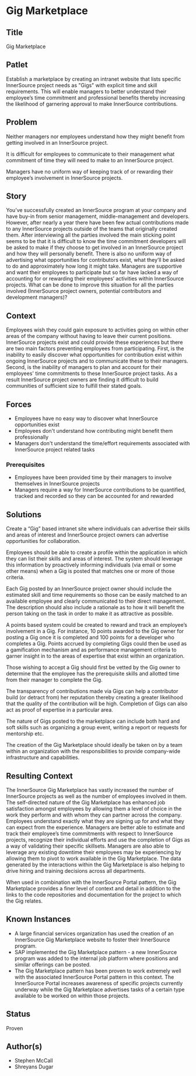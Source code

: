 # Gig Marketplace

## Title

Gig Marketplace

## Patlet

Establish a marketplace by creating an intranet website that lists specific InnerSource project needs as "Gigs" with explicit time and skill requirements. This will enable managers to better understand their employee’s time commitment and professional benefits thereby increasing the likelihood of garnering approval to make InnerSource contributions.

## Problem

Neither managers nor employees understand how they might benefit from getting involved in an InnerSource project.

It is difficult for employees to communicate to their management what commitment of time they will need to make to an InnerSource project.

Managers have no uniform way of keeping track of or rewarding their employee’s involvement in InnerSource projects.

## Story

You’ve successfully created an InnerSource program at your company and have buy-in from senior management, middle-management and developers. However, after nearly a year there have been few actual contributions made to any InnerSource projects outside of the teams that originally created them. After interviewing all the parties involved the main sticking point seems to be that it is difficult to know the time commitment developers will be asked to make if they choose to get involved in an InnerSource project and how they will personally benefit. There is also no uniform way of advertising what opportunities for contributors exist, what they’ll be asked to do and approximately how long it might take. Managers are supportive and want their employees to participate but so far have lacked a way of accounting for or rewarding their employees’ activities within InnerSource projects. What can be done to improve this situation for all the parties involved \(InnerSource project owners, potential contributors and development managers\)?

## Context

Employees wish they could gain exposure to activities going on within other areas of the company without having to leave their current positions. InnerSource projects exist and could provide these experiences but there are two main factors preventing employees from participating. First, is the inability to easily discover what opportunities for contribution exist within ongoing InnerSource projects and to communicate these to their managers. Second, is the inability of managers to plan and account for their employees' time commitments to these InnerSource project tasks. As a result InnerSource project owners are finding it difficult to build communities of sufficient size to fulfill their stated goals.

## Forces

* Employees have no easy way to discover what InnerSource opportunities exist
* Employees don't understand how contributing might benefit them professionally
* Managers don't understand the time/effort requirements associated with InnerSource project related tasks

### Prerequisites

* Employees have been provided time by their managers to involve themselves in InnerSource projects
* Managers require a way for InnerSource contributions to be quantified, tracked and recorded so they can be accounted for and rewarded

## Solutions

Create a “Gig” based intranet site where individuals can advertise their skills and areas of interest and InnerSource project owners can advertise opportunities for collaboration.

Employees should be able to create a profile within the application in which they can list their skills and areas of interest. The system should leverage this information by proactively informing individuals \(via email or some other means\) when a Gig is posted that matches one or more of those criteria.

Each Gig posted by an InnerSource project owner should include the estimated skill and time requirements so those can be easily matched to an available employee and clearly communicated to their direct management. The description should also include a rationale as to how it will benefit the person taking on the task in order to make it as attractive as possible.

A points based system could be created to reward and track an employee’s involvement in a Gig. For instance, 10 points awarded to the Gig owner for posting a Gig once it is completed and 100 points for a developer who completes a Gig. Points accrued by completing Gigs could then be used as a gamification mechanism and as performance management criteria to garner insight in to the areas of expertise that exist within an organization.

Those wishing to accept a Gig should first be vetted by the Gig owner to determine that the employee has the prerequisite skills and allotted time from their manager to complete the Gig.

The transparency of contributions made via Gigs can help a contributor build \(or detract from\) her reputation thereby creating a greater likelihood that the quality of the contribution will be high. Completion of Gigs can also act as proof of expertise in a particular area.

The nature of Gigs posted to the marketplace can include both hard and soft skills such as organizing a group event, writing a report or requests for mentorship etc.

The creation of the Gig Marketplace should ideally be taken on by a team within an organization with the responsibilities to provide company-wide infrastructure and capabilities.

## Resulting Context

The InnerSource Gig Marketplace has vastly increased the number of InnerSource projects as well as the number of employees involved in them. The self-directed nature of the Gig Marketplace has enhanced job satisfaction amongst employees by allowing them a level of choice in the work they perform and with whom they can partner across the company. Employees understand exactly what they are signing up for and what they can expect from the experience. Managers are better able to estimate and track their employee’s time commitments with respect to InnerSource projects, recognize their individual efforts and use the completion of Gigs as a way of validating their specific skillsets. Managers are also able to leverage any existing downtime their employees may be experiencing by allowing them to pivot to work available in the Gig Marketplace. The data generated by the interactions within the Gig Marketplace is also helping to drive hiring and training decisions across all departments.

When used in combination with the InnerSource Portal pattern, the Gig Marketplace provides a finer level of context and detail in addition to the links to the code repositories and documentation for the project to which the Gig relates.

## Known Instances

* A large financial services organization has used the creation of an InnerSource Gig Marketplace website to foster their InnerSource program.
* SAP implemented the Gig Marketplace pattern - a new InnerSource program was added to the internal job platform where positions and similar offerings can be posted. 
* The Gig Marketplace pattern has been proven to work extremely well with the associated InnerSource Portal pattern in this context.  The InnerSource Portal increases awareness of specific projects currently underway while the Gig Marketplace advertises tasks of a certain type available to be worked on within those projects.

## Status

Proven

## Author\(s\)

* Stephen McCall
* Shreyans Dugar

